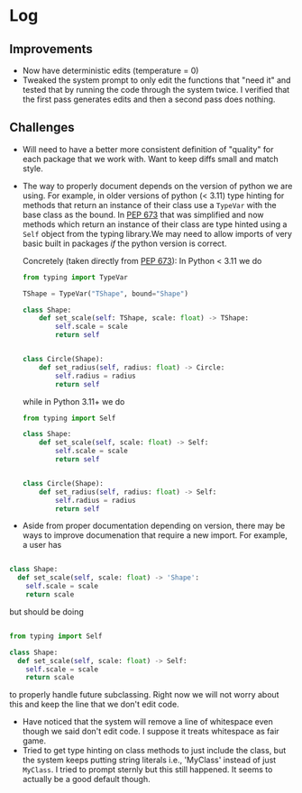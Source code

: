 # Log

## Improvements

- Now have deterministic edits (temperature = 0)
- Tweaked the system prompt to only edit the functions that "need it" and tested
  that by running the code through the system twice. I verified that the first pass
  generates edits and then a second pass does nothing.

## Challenges

- Will need to have a better more consistent definition of "quality" for each package
  that we work with. Want to keep diffs small and match style.
- The way to properly document depends on the version of python we are using. For
  example, in older versions of python (< 3.11) type hinting for methods that return
  an instance of their class use a `TypeVar` with the base class as the bound. In
  [PEP 673](https://peps.python.org/pep-0673/) that was simplified and now methods
  which return an instance of their class are type hinted using a `Self` object from
  the typing library.We may need to allow imports of very basic built in packages
  _if_ the python version is correct.

  Concretely (taken directly from [PEP 673](https://peps.python.org/pep-0673)): In
  Python < 3.11 we do

  ```python
  from typing import TypeVar

  TShape = TypeVar("TShape", bound="Shape")

  class Shape:
      def set_scale(self: TShape, scale: float) -> TShape:
          self.scale = scale
          return self


  class Circle(Shape):
      def set_radius(self, radius: float) -> Circle:
          self.radius = radius
          return self
  ```

  while in Python 3.11+ we do

  ```python
  from typing import Self

  class Shape:
      def set_scale(self, scale: float) -> Self:
          self.scale = scale
          return self


  class Circle(Shape):
      def set_radius(self, radius: float) -> Self:
          self.radius = radius
          return self
  ```

- Aside from proper documentation depending on version, there may be ways to improve
  documenation that require a new import. For example, a user has

```python

class Shape:
  def set_scale(self, scale: float) -> 'Shape':
    self.scale = scale
    return scale
```

but should be doing

```python

from typing import Self

class Shape:
  def set_scale(self, scale: float) -> Self:
    self.scale = scale
    return scale
```

to properly handle future subclassing. Right now we will not worry about this and keep
the line that we don't edit code.

- Have noticed that the system will remove a line of whitespace even though we said
  don't edit code. I suppose it treats whitespace as fair game.
- Tried to get type hinting on class methods to just include the class, but the system
  keeps putting string literals i.e., 'MyClass' instead of just `MyClass`. I tried to
  prompt sternly but this still happened. It seems to actually be a good default though.
